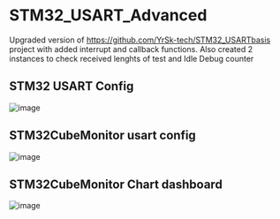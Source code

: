 # STM32_USART_Advanced
Upgraded version of https://github.com/YrSk-tech/STM32_USARTbasis project with added interrupt and callback functions. Also created 2 instances to check received lenghts of test and Idle Debug counter
## STM32 USART Config 
![image](https://github.com/user-attachments/assets/5e156ca8-9e17-4023-b7a0-9eb9831dfef5)

## STM32CubeMonitor usart config  
![image](https://github.com/user-attachments/assets/24e0cf24-6bb5-44f0-8279-7430cef39795)

## STM32CubeMonitor Chart dashboard
![image](https://github.com/user-attachments/assets/5b4443af-f4ff-4f14-8030-ce6a8c031082)
